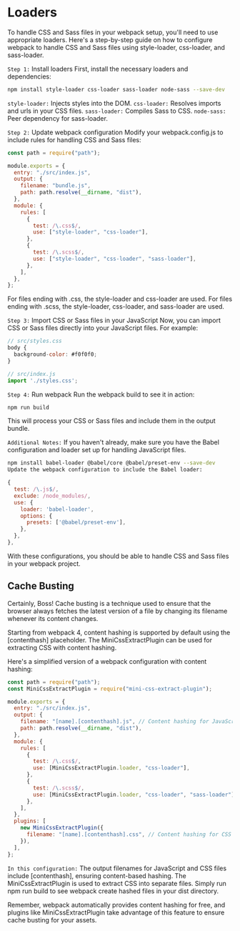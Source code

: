 # Loaders

To handle CSS and Sass files in your webpack setup, you'll need to use appropriate loaders. Here's a step-by-step guide on how to configure webpack to handle CSS and Sass files using style-loader, css-loader, and sass-loader.

`Step 1:` Install loaders
First, install the necessary loaders and dependencies:

```bash
npm install style-loader css-loader sass-loader node-sass --save-dev
```

`style-loader:` Injects styles into the DOM.
`css-loader:` Resolves imports and urls in your CSS files.
`sass-loader:` Compiles Sass to CSS.
`node-sass:` Peer dependency for sass-loader.

`Step 2:` Update webpack configuration
Modify your webpack.config.js to include rules for handling CSS and Sass files:

```javascript
const path = require("path");

module.exports = {
  entry: "./src/index.js",
  output: {
    filename: "bundle.js",
    path: path.resolve(__dirname, "dist"),
  },
  module: {
    rules: [
      {
        test: /\.css$/,
        use: ["style-loader", "css-loader"],
      },
      {
        test: /\.scss$/,
        use: ["style-loader", "css-loader", "sass-loader"],
      },
    ],
  },
};
```

For files ending with .css, the style-loader and css-loader are used.
For files ending with .scss, the style-loader, css-loader, and sass-loader are used.

`Step 3:` Import CSS or Sass files in your JavaScript
Now, you can import CSS or Sass files directly into your JavaScript files. For example:

```javascript
// src/styles.css
body {
  background-color: #f0f0f0;
}

// src/index.js
import './styles.css';
```

`Step 4:` Run webpack
Run the webpack build to see it in action:

```bash
npm run build
```

This will process your CSS or Sass files and include them in the output bundle.

`Additional Notes:`
If you haven't already, make sure you have the Babel configuration and loader set up for handling JavaScript files.

```bash
npm install babel-loader @babel/core @babel/preset-env --save-dev
Update the webpack configuration to include the Babel loader:
```

```javascript
{
  test: /\.js$/,
  exclude: /node_modules/,
  use: {
    loader: 'babel-loader',
    options: {
      presets: ['@babel/preset-env'],
    },
  },
},
```

With these configurations, you should be able to handle CSS and Sass files in your webpack project.

## Cache Busting

Certainly, Boss! Cache busting is a technique used to ensure that the browser always fetches the latest version of a file by changing its filename whenever its content changes.

Starting from webpack 4, content hashing is supported by default using the [contenthash] placeholder. The MiniCssExtractPlugin can be used for extracting CSS with content hashing.

Here's a simplified version of a webpack configuration with content hashing:

```javascript
const path = require("path");
const MiniCssExtractPlugin = require("mini-css-extract-plugin");

module.exports = {
  entry: "./src/index.js",
  output: {
    filename: "[name].[contenthash].js", // Content hashing for JavaScript files
    path: path.resolve(__dirname, "dist"),
  },
  module: {
    rules: [
      {
        test: /\.css$/,
        use: [MiniCssExtractPlugin.loader, "css-loader"],
      },
      {
        test: /\.scss$/,
        use: [MiniCssExtractPlugin.loader, "css-loader", "sass-loader"],
      },
    ],
  },
  plugins: [
    new MiniCssExtractPlugin({
      filename: "[name].[contenthash].css", // Content hashing for CSS files
    }),
  ],
};
```

`In this configuration:`
The output filenames for JavaScript and CSS files include [contenthash], ensuring content-based hashing.
The MiniCssExtractPlugin is used to extract CSS into separate files.
Simply run npm run build to see webpack create hashed files in your dist directory.

Remember, webpack automatically provides content hashing for free, and plugins like MiniCssExtractPlugin take advantage of this feature to ensure cache busting for your assets.
